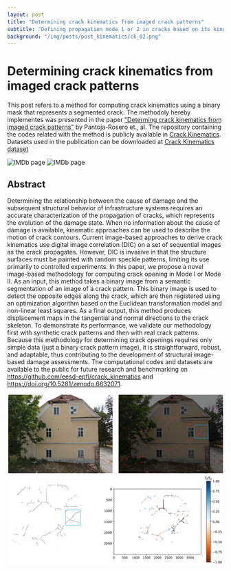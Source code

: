 ```yaml
---
layout: post
title: "Determining crack kinematics from imaged crack patterns"
subtitle: "Defining propagation mode 1 or 2 in cracks based on its kinematics"
background: "/img/posts/post_kinematics/ck_02.png"
---
```


# Determining crack kinematics from imaged crack patterns

This post refers to a method for computing crack kinematics using a binary mask that represents a segmented crack. The methodoly hereby implementes was presented in the paper ["Determing crack kinematics from imaged crack patterns"](https://doi.org/10.1016/j.conbuildmat.2022.128054) by Pantoja-Rosero et., al. The repository containing the codes related with the method is publicly available in [Crack Kinematics](https://github.com/bgpantojar/crack_kinematics). Datasets used in the publication can be downloaded at [Crack Kinematics dataset](https://zenodo.org/record/6632071#.YvUu0GFByEI)

![IMDb page](/img/posts/post_cracks/ck_01.png)
![IMDb page](/img/posts/post_cracks/ck_02.png)

## Abstract

Determining the relationship between the cause of damage and the subsequent structural behavior of infrastructure systems requires an accurate characterization of the propagation of cracks, which represents the evolution of the damage state. When no information about the cause of damage is available, kinematic approaches can be used to describe the motion of crack contours. Current image-based approaches to derive crack kinematics use digital image correlation (DIC) on a set of sequential images as the crack propagates. However, DIC is invasive in that the structure surfaces must be painted with random speckle patterns, limiting its use primarily to controlled experiments. In this paper, we propose a novel image-based methodology for computing crack opening in Mode I or Mode II. As an input, this method takes a binary image from a semantic segmentation of an image of a crack pattern. This binary image is used to detect the opposite edges along the crack, which are then registered using an optimization algorithm based on the Euclidean transformation model and non-linear least squares. As a final output, this method produces displacement maps in the tangential and normal directions to the crack skeleton. To demonstrate its performance, we validate our methodology first with synthetic crack patterns and then with real crack patterns. Because this methodology for determining crack openings requires only simple data (just a binary crack pattern image), it is straightforward, robust, and adaptable, thus contributing to the development of structural image-based damage assessments. The computational codes and datasets are available to the public for future research and benchmarking on https://github.com/eesd-epfl/crack_kinematics and https://doi.org/10.5281/zenodo.6632071.

![IMDb page](/img/posts/post_kinematics/ck_08.png)
![IMDb page](/img/posts/post_kinematics/ck_09.png)
